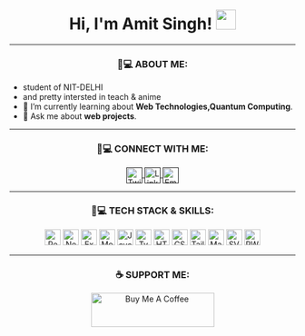 <h1 align="center">Hi, I'm Amit Singh! <img src="https://media.giphy.com/media/hvRJCLFzcasrR4ia7z/giphy.gif" width="35"></h1>

<hr>

<h3 align="center">👨💻 ABOUT ME:</h3>

<!-- About Me Section -->
<p align="center">
  <ul>
    <li>student of NIT-DELHI</li>
    <li>and pretty intersted in teach & anime</li>
    <li>🌱 I’m currently learning about <b>Web Technologies,Quantum Computing</b>.</li>
    <li>💬 Ask me about <b>web projects</b>.</li>
  </ul>
</p>

<hr>

<h3 align="center">👨💻 CONNECT WITH ME:</h3>

<!-- Connect with Me Section -->
<p align="center" display="flex" gap="5px">
  <a href="">
    <img align="center" src="https://img.shields.io/badge/Twitter-000000.svg?logo=x&logoColor=white" height="28px" alt="Twitter" />
  </a>
  <a href="">
    <img align="center" src="https://img.shields.io/badge/LinkedIn-0077b7.svg?logo=linkedin&logoColor=white"  height="28px" alt="LinkedIn" />
  </a>
  <a href="">
    <img align="center" src="https://img.shields.io/badge/Email-c14438.svg?logo=gmail&logoColor=white"  height="28px" alt="Email" />
  </a>
</p>

<hr>

<h3 align="center">👨💻 TECH STACK & SKILLS:</h3>

<!-- Tech Stack Section -->
<p align="center">
  <img src="https://img.shields.io/badge/React-20232a.svg?logo=react&logoColor=%2361DAFB" style="height: 28px;" alt="React" />
  <img src="https://img.shields.io/badge/Next.js-111123.svg?logo=next.js&logoColor=white" style="height: 28px;" alt="Next.js" />
  <img src="https://img.shields.io/badge/Express.js-404d59.svg?logo=express&logoColor=white" style="height: 28px;" alt="Express.js" />
  <img src="https://img.shields.io/badge/MongoDB-00684a.svg?logo=mongodb&logoColor=00ed64" style="height: 28px;" alt="MongoDB" />
  <img src="https://img.shields.io/badge/JavaScript-20232a.svg?logo=javascript&logoColor=F7DF1E" style="height: 28px;" alt="JavaScript" />
  <img src="https://img.shields.io/badge/TypeScript-007ACC.svg?logo=typescript&logoColor=white" style="height: 28px;" alt="TypeScript" />
  <img src="https://img.shields.io/badge/HTML-E34F26.svg?logo=html5&logoColor=white" style="height: 28px;" alt="HTML" />
  <img src="https://img.shields.io/badge/CSS-1572B6.svg?logo=css3&logoColor=white" style="height: 28px;" alt="CSS" />
  <img src="https://img.shields.io/badge/TailwindCSS-0f1419.svg?logo=tailwindcss&logoColor=00acc1" style="height: 28px;" alt="TailwindCSS" />
  <img src="https://img.shields.io/badge/Markdown-000000.svg?logo=markdown&logoColor=white" style="height: 28px;" alt="Markdown" />
  <img src="https://img.shields.io/badge/SVG%2BXML-e0982c.svg?logo=svg&logoColor=white" style="height: 28px;" alt="SVG+XML" />
  <img src="https://img.shields.io/badge/PWA-5a0ec8.svg?logo=pwa&logoColor=00a9ff" style="height: 28px;" alt="PWA" />
</p>

<hr>

<h3 align="center">☕ SUPPORT ME:</h3>

<!-- Support Me Section -->
<p align="center">
  <a href="https://buymeacoffee.com/okami85426" target="_blank">
    <img src="https://cdn.buymeacoffee.com/buttons/v2/default-yellow.png" alt="Buy Me A Coffee" style="height: 60px !important;width: 217px !important;">
  </a>
</p>
